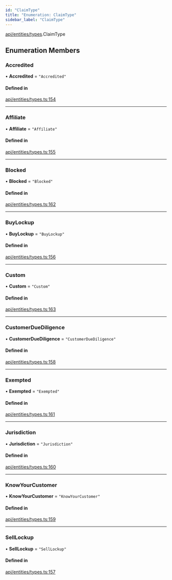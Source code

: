 ```yaml
---
id: "ClaimType"
title: "Enumeration: ClaimType"
sidebar_label: "ClaimType"
---
```


[api/entities/types](../../../../../modules/API/Entities/Types/Types.md).ClaimType

## Enumeration Members

### Accredited

• **Accredited** = ``"Accredited"``

#### Defined in

[api/entities/types.ts:154](https://github.com/PolymeshAssociation/polymesh-sdk/blob/654b99c8d/src/api/entities/types.ts#L154)

___

### Affiliate

• **Affiliate** = ``"Affiliate"``

#### Defined in

[api/entities/types.ts:155](https://github.com/PolymeshAssociation/polymesh-sdk/blob/654b99c8d/src/api/entities/types.ts#L155)

___

### Blocked

• **Blocked** = ``"Blocked"``

#### Defined in

[api/entities/types.ts:162](https://github.com/PolymeshAssociation/polymesh-sdk/blob/654b99c8d/src/api/entities/types.ts#L162)

___

### BuyLockup

• **BuyLockup** = ``"BuyLockup"``

#### Defined in

[api/entities/types.ts:156](https://github.com/PolymeshAssociation/polymesh-sdk/blob/654b99c8d/src/api/entities/types.ts#L156)

___

### Custom

• **Custom** = ``"Custom"``

#### Defined in

[api/entities/types.ts:163](https://github.com/PolymeshAssociation/polymesh-sdk/blob/654b99c8d/src/api/entities/types.ts#L163)

___

### CustomerDueDiligence

• **CustomerDueDiligence** = ``"CustomerDueDiligence"``

#### Defined in

[api/entities/types.ts:158](https://github.com/PolymeshAssociation/polymesh-sdk/blob/654b99c8d/src/api/entities/types.ts#L158)

___

### Exempted

• **Exempted** = ``"Exempted"``

#### Defined in

[api/entities/types.ts:161](https://github.com/PolymeshAssociation/polymesh-sdk/blob/654b99c8d/src/api/entities/types.ts#L161)

___

### Jurisdiction

• **Jurisdiction** = ``"Jurisdiction"``

#### Defined in

[api/entities/types.ts:160](https://github.com/PolymeshAssociation/polymesh-sdk/blob/654b99c8d/src/api/entities/types.ts#L160)

___

### KnowYourCustomer

• **KnowYourCustomer** = ``"KnowYourCustomer"``

#### Defined in

[api/entities/types.ts:159](https://github.com/PolymeshAssociation/polymesh-sdk/blob/654b99c8d/src/api/entities/types.ts#L159)

___

### SellLockup

• **SellLockup** = ``"SellLockup"``

#### Defined in

[api/entities/types.ts:157](https://github.com/PolymeshAssociation/polymesh-sdk/blob/654b99c8d/src/api/entities/types.ts#L157)
